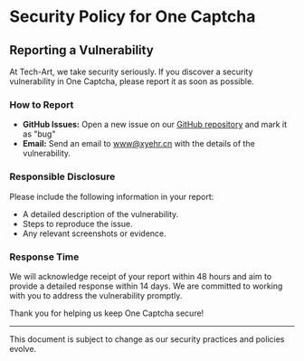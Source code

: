 # Security Policy for One Captcha

## Reporting a Vulnerability

At Tech-Art, we take security seriously. If you discover a security vulnerability in One Captcha, please report it as soon as possible. 

### How to Report

- **GitHub Issues:** Open a new issue on our [GitHub repository](https://github.com/Dev-Huang1/One-Captcha) and mark it as "bug"
- **Email:** Send an email to [www@xyehr.cn](mailto:www@xyehr.cn) with the details of the vulnerability.

### Responsible Disclosure

Please include the following information in your report:
- A detailed description of the vulnerability.
- Steps to reproduce the issue.
- Any relevant screenshots or evidence.

### Response Time

We will acknowledge receipt of your report within 48 hours and aim to provide a detailed response within 14 days. We are committed to working with you to address the vulnerability promptly.

Thank you for helping us keep One Captcha secure!

---

This document is subject to change as our security practices and policies evolve.

